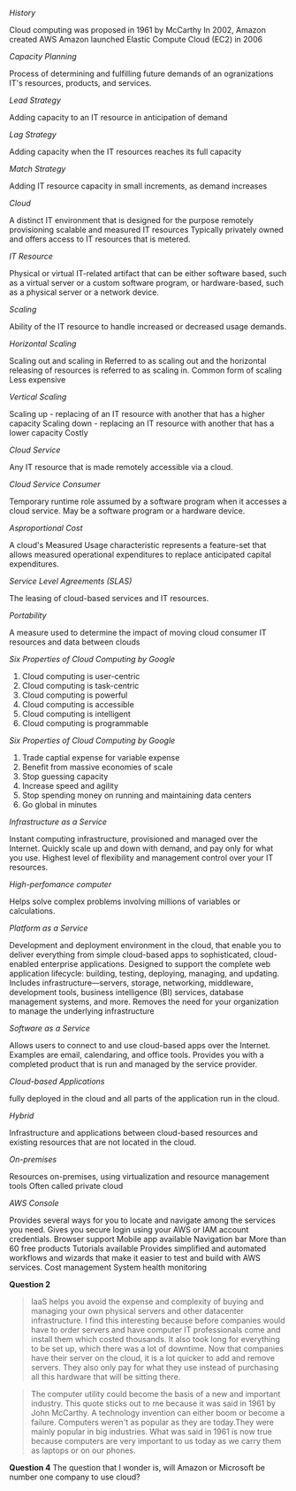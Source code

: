 *History*

Cloud computing was proposed in 1961 by McCarthy
In 2002, Amazon created AWS
Amazon launched Elastic Compute Cloud (EC2) in 2006

*Capacity Planning*

Process of determining and fulfilling future demands of an ogranizations IT's resources, products, and services.

*Lead Strategy* 

Adding capacity to an IT resource in anticipation of demand

*Lag Strategy*

Adding capacity when the IT resources reaches its full capacity

*Match Strategy*

Adding IT resource capacity in small increments, as demand increases

*Cloud*

A distinct IT environment that is designed for the purpose remotely provisioning scalable and measured IT resources
Typically privately owned and offers access to IT resources that is metered.

*IT Resource*

Physical or virtual IT-related artifact that can be either software based, such as a virtual server or a custom software program, or hardware-based, such as a physical server or a network device.

*Scaling*

 Ability of the IT resource to handle increased or decreased usage demands.
 
 *Horizontal Scaling* 
 
 Scaling out and scaling in
 Referred to as scaling out and the horizontal releasing of resources is referred to as scaling in.
 Common form of scaling
 Less expensive
 
 *Vertical Scaling* 
 
 Scaling up - replacing of an IT resource with another that has a higher capacity
 Scaling down - replacing an IT resource with another that has a lower capacity
 Costly

 *Cloud Service*

 Any IT resource that is made remotely accessible via a cloud.

 *Cloud Service Consumer*

Temporary runtime role assumed by a software program when it accesses a cloud service.
May be a software program or a hardware device.

*Asproportional Cost*

A cloud's Measured Usage characteristic represents a feature-set that allows measured operational expenditures to replace anticipated capital expenditures.

*Service Level Agreements (SLAS)*

The leasing of cloud-based services and IT resources.

*Portability*

A measure used to determine the impact of moving cloud consumer IT resources and data between clouds

*Six Properties of Cloud Computing by Google*

1. Cloud computing is user-centric
2. Cloud computing is task-centric
3. Cloud computing is powerful
4. Cloud computing is accessible
5. Cloud computing is intelligent
6. Cloud computing is programmable

*Six Properties of Cloud Computing by Google*

1. Trade captial expense for variable expense
2. Benefit from massive economies of scale
3. Stop guessing capacity
4. Increase speed and agility
5. Stop spending money on running and maintaining data centers
6. Go global in minutes

*Infrastructure as a Service*

Instant computing infrastructure, provisioned and managed over the Internet.
Quickly scale up and down with demand, and pay only for what you use.
Highest level of flexibility and management control over your IT resources.

*High-perfomance computer*

Helps solve complex problems involving millions of variables or calculations.

*Platform as a Service*

Development and deployment environment in the cloud, that enable you to deliver everything from simple cloud-based apps to sophisticated, cloud-enabled enterprise applications. 
Designed to support the complete web application lifecycle: building, testing, deploying, managing, and updating.
Includes infrastructure—servers, storage, networking, middleware, development tools, business intelligence (BI) services, database management systems, and more.
Removes the need for your organization to manage the underlying infrastructure

*Software as a Service*

Allows users to connect to and use cloud-based apps over the Internet.
Examples are email, calendaring, and office tools.
Provides you with a completed product that is run and managed by the service provider.

*Cloud-based Applications*

fully deployed in the cloud and all parts of the application run in the cloud.

*Hybrid*

Infrastructure and applications between cloud-based resources and existing resources that are not located in the cloud.

*On-premises*

Resources on-premises, using virtualization and resource management tools
Often called private cloud

*AWS Console*

Provides several ways for you to locate and navigate among the services you need.
Gives you secure login using your AWS or IAM account credentials.
Browser support
Mobile app available 
Navigation bar 
More than 60 free products
Tutorials available
Provides simplified and automated workflows and wizards that make it easier to test and build with AWS services.
Cost management
System health monitoring

**Question 2**
>IaaS helps you avoid the expense and complexity of buying and managing your own physical servers and other datacenter infrastructure.
I find this interesting because before companies would have to order servers and have computer IT professionals come and install them which costed thousands. It also took long for everything to be set up, which there was a lot of downtime. Now that companies have their server on the cloud, it is a lot quicker to add and remove servers. They also only pay for what they use instead of purchasing all this hardware that will be sitting there.

>The computer utility could become the basis of a new and important industry.
This quote sticks out to me because it was said in 1961 by John McCarthy. A technology invention can either boom or become a failure. Computers weren't as popular as they are today.They were mainly popular in big industries. What was said in 1961 is now true because computers are very important to us today as we carry them as laptops or on our phones.

**Question 4**
The question that I wonder is, will Amazon or Microsoft be number one company to use cloud? 
